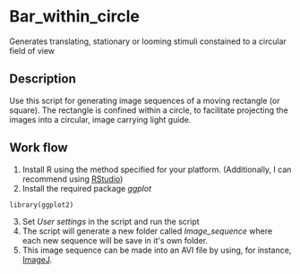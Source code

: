# Bar_within_circle
Generates translating, stationary or looming stimuli constained to a circular field of view

## Description
Use this script for generating image sequences of a moving rectangle (or square). The rectangle is confined within a circle, to facilitate projecting the images into a circular, image carrying light guide.

## Work flow
1. Install R using the method specified for your platform. (Additionally, I can recommend using [RStudio](https://www.rstudio.com/))
2. Install the required package *ggplot*

 ``` {r eval=FALSE} 
 library(ggplot2)
 ```
3. Set *User settings* in the script and run the script
4. The script will generate a new folder called *Image_sequence* where each new sequence will be save in it's own folder.
5. This image sequence can be made into an AVI file by using, for instance, [ImageJ](http://imagej.nih.gov/).


